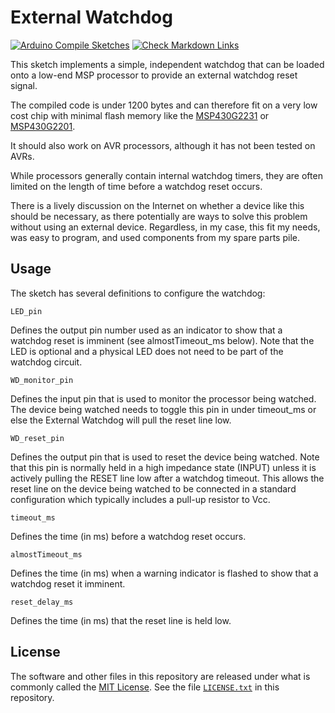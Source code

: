 # External Watchdog

[![Arduino Compile Sketches](https://github.com/Andy4495/ExternalWatchdog/actions/workflows/arduino-compile-sketches.yml/badge.svg)](https://github.com/Andy4495/ExternalWatchdog/actions/workflows/arduino-compile-sketches.yml)
[![Check Markdown Links](https://github.com/Andy4495/ExternalWatchdog/actions/workflows/check-links.yml/badge.svg)](https://github.com/Andy4495/ExternalWatchdog/actions/workflows/check-links.yml)

This sketch implements a simple, independent watchdog that can be loaded onto a low-end MSP processor to provide an external watchdog reset signal.

The compiled code is under 1200 bytes and can therefore fit on a very low cost chip with minimal flash memory like the [MSP430G2231][1] or [MSP430G2201][2].

It should also work on AVR processors, although it has not been tested on AVRs.

While processors generally contain internal watchdog timers, they are often limited on the length of time before a watchdog reset occurs.

There is a lively discussion on the Internet on whether a device like this should be necessary, as there potentially are ways to solve this problem without using an external device. Regardless, in my case, this fit my needs, was easy to program, and used components from my spare parts pile.

## Usage

The sketch has several definitions to configure the watchdog:

    LED_pin
Defines the output pin number used as an indicator to show that a watchdog reset is imminent (see almostTimeout_ms below). Note that the LED is optional and a physical LED does not need to be part of the watchdog circuit.

    WD_monitor_pin
Defines the input pin that is used to monitor the processor being watched. The device being watched needs to toggle this pin in under timeout_ms or else the External Watchdog will pull the reset line low.

    WD_reset_pin
Defines the output pin that is used to reset the device being watched. Note that this pin is normally held in a high impedance state (INPUT) unless it is actively pulling the RESET line low after a watchdog timeout. This allows the reset line on the device being watched to be connected in a standard configuration which typically includes a pull-up resistor to Vcc.

    timeout_ms
Defines the time (in ms) before a watchdog reset occurs.

    almostTimeout_ms
Defines the time (in ms) when a warning indicator is flashed to show that a watchdog reset it imminent.

    reset_delay_ms
Defines the time (in ms) that the reset line is held low.

## License

The software and other files in this repository are released under what is commonly called the [MIT License][100]. See the file [`LICENSE.txt`][101] in this repository.

[1]: https://www.ti.com/product/MSP430G2231
[2]: https://www.ti.com/product/MSP430G2201
[100]: https://choosealicense.com/licenses/mit/
[101]: ./LICENSE.txt
[//]: # ([200]: https://github.com/Andy4495/ExternalWatchdog)
